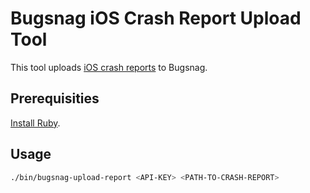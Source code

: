 # Bugsnag iOS Crash Report Upload Tool

This tool uploads [iOS crash reports](https://developer.apple.com/library/content/technotes/tn2151/_index.html) to Bugsnag.

## Prerequisities
[Install Ruby](https://www.ruby-lang.org/en/documentation/installation/).

## Usage
```bash
./bin/bugsnag-upload-report <API-KEY> <PATH-TO-CRASH-REPORT>
```